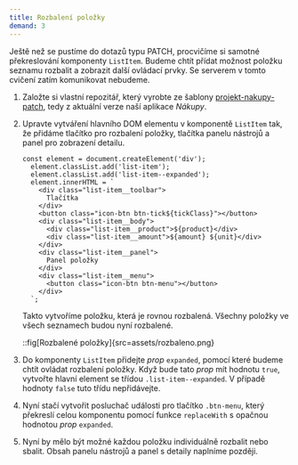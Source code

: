 ```yaml
---
title: Rozbalení položky
demand: 3
---
```


Ještě než se pustíme do dotazů typu PATCH, procvičíme si samotné překreslování komponenty `ListItem`. Budeme chtít přídat možnost položku seznamu rozbalit a zobrazit další ovládací prvky. Se serverem v tomto cvičení zatím komunikovat nebudeme.

1. Založte si vlastní repozitář, který vyrobte ze šablony [projekt-nakupy-patch](https://github.com/Czechitas-podklady-WEB/projekt-nakupy-patch), tedy z aktuální verze naší aplikace _Nákupy_.
1. Upravte vytváření hlavního DOM elementu v komponentě `ListItem` tak, že přidáme tlačítko pro rozbalení položky, tlačítka panelu nástrojů a panel pro zobrazení detailu.

   ```
   const element = document.createElement('div');
     element.classList.add('list-item');
     element.classList.add('list-item--expanded');
     element.innerHTML = `
       <div class="list-item__toolbar">
         Tlačítka
       </div>
       <button class="icon-btn btn-tick${tickClass}"></button>
       <div class="list-item__body">
         <div class="list-item__product">${product}</div>
         <div class="list-item__amount">${amount} ${unit}</div>
       </div>
       <div class="list-item__panel">
         Panel položky
       </div>
       <div class="list-item__menu">
         <button class="icon-btn btn-menu"></button>
       </div>
     `;
   ```

   Takto vytvoříme položku, která je rovnou rozbalená. Všechny položky ve všech seznamech budou nyní rozbalené.

   ::fig[Rozbalené položky]{src=assets/rozbaleno.png}

1. Do komponenty `ListItem` přidejte _prop_ `expanded`, pomocí které budeme chtít ovládat rozbalení položky. Když bude tato _prop_ mít hodnotu `true`, vytvořte hlavní element se třídou `.list-item--expanded`. V případě hodnoty `false` tuto třídu nepřidávejte.
1. Nyní stačí vytvořit posluchač události pro tlačítko `.btn-menu`, který překreslí celou komponentu pomocí funkce `replaceWith` s opačnou hodnotou _prop_ `expanded`.
1. Nyní by mělo být možné každou položku individuálně rozbalit nebo sbalit. Obsah panelu nástrojů a panel s detaily naplníme později.
